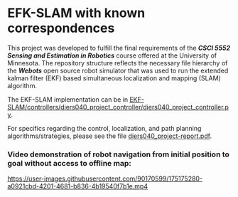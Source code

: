 # EFK-SLAM with known correspondences

This project was developed to fulfill the final requirements of the ***CSCI 5552 Sensing and Estimation in Robotics*** course offered at the University of Minnesota. The repository structure reflects the necessary file hierarchy of the ***Webots*** open source robot simulator that was used to run the extended kalman filter (EKF) based simultaneous localization and mapping (SLAM) algorithm.

The EKF-SLAM implementation can be in [EKF-SLAM/controllers/diers040_project_controller/diers040_project_controller.py](controllers/diers040_project_controller/diers040_project_controller.py).

For specifics regarding the control, localization, and path planning algorithms/strategies, please see the file [diers040_project-report.pdf](diers040_project-report.pdf).

### Video demonstration of robot navigation from initial position to goal without access to offline map:
https://user-images.githubusercontent.com/90170599/175175280-a0921cbd-4201-4681-b836-4b19540f7b1e.mp4

